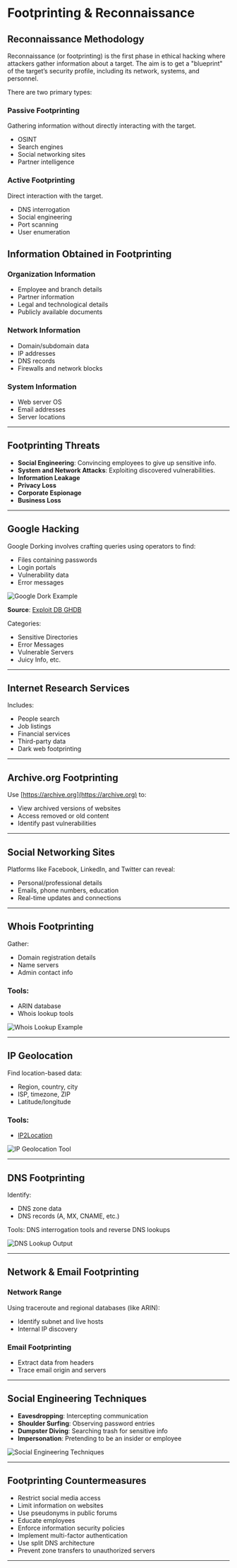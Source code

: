 
# Footprinting & Reconnaissance

## Reconnaissance Methodology

Reconnaissance (or footprinting) is the first phase in ethical hacking where attackers gather information about a target. The aim is to get a "blueprint" of the target’s security profile, including its network, systems, and personnel. 

There are two primary types:

### Passive Footprinting

Gathering information without directly interacting with the target.
- OSINT
- Search engines
- Social networking sites
- Partner intelligence

### Active Footprinting

Direct interaction with the target.
- DNS interrogation
- Social engineering
- Port scanning
- User enumeration

## Information Obtained in Footprinting

### Organization Information
- Employee and branch details
- Partner information
- Legal and technological details
- Publicly available documents

### Network Information
- Domain/subdomain data
- IP addresses
- DNS records
- Firewalls and network blocks

### System Information
- Web server OS
- Email addresses
- Server locations

---

## Footprinting Threats

- **Social Engineering**: Convincing employees to give up sensitive info.
- **System and Network Attacks**: Exploiting discovered vulnerabilities.
- **Information Leakage**
- **Privacy Loss**
- **Corporate Espionage**
- **Business Loss**

---

## Google Hacking

Google Dorking involves crafting queries using operators to find:
- Files containing passwords
- Login portals
- Vulnerability data
- Error messages

![Google Dork Example](pdf_images/image_6_1.jpeg)

**Source**: [Exploit DB GHDB](https://www.exploit-db.com/google-hacking-database)

Categories:
- Sensitive Directories
- Error Messages
- Vulnerable Servers
- Juicy Info, etc.

---

## Internet Research Services

Includes:
- People search
- Job listings
- Financial services
- Third-party data
- Dark web footprinting

---

## Archive.org Footprinting

Use [https://archive.org](https://archive.org) to:
- View archived versions of websites
- Access removed or old content
- Identify past vulnerabilities

---

## Social Networking Sites

Platforms like Facebook, LinkedIn, and Twitter can reveal:
- Personal/professional details
- Emails, phone numbers, education
- Real-time updates and connections

---

## Whois Footprinting

Gather:
- Domain registration details
- Name servers
- Admin contact info

### Tools:
- ARIN database
- Whois lookup tools

![Whois Lookup Example](pdf_images/image_5_1.jpeg)

---

## IP Geolocation

Find location-based data:
- Region, country, city
- ISP, timezone, ZIP
- Latitude/longitude

### Tools:
- [IP2Location](https://www.ip2location.com)

![IP Geolocation Tool](pdf_images/image_4_1.jpeg)

---

## DNS Footprinting

Identify:
- DNS zone data
- DNS records (A, MX, CNAME, etc.)

Tools: DNS interrogation tools and reverse DNS lookups

![DNS Lookup Output](pdf_images/image_8_1.jpeg)

---

## Network & Email Footprinting

### Network Range

Using traceroute and regional databases (like ARIN):
- Identify subnet and live hosts
- Internal IP discovery

### Email Footprinting

- Extract data from headers
- Trace email origin and servers

---

## Social Engineering Techniques

- **Eavesdropping**: Intercepting communication
- **Shoulder Surfing**: Observing password entries
- **Dumpster Diving**: Searching trash for sensitive info
- **Impersonation**: Pretending to be an insider or employee

![Social Engineering Techniques](pdf_images/image_9_1.jpeg)

---

## Footprinting Countermeasures

- Restrict social media access
- Limit information on websites
- Use pseudonyms in public forums
- Educate employees
- Enforce information security policies
- Implement multi-factor authentication
- Use split DNS architecture
- Prevent zone transfers to unauthorized servers

---
